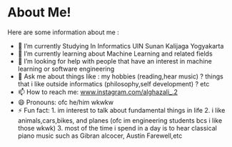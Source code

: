 # About Me!




Here are some information about me : 

- 🔭 I’m currently Studying In Informatics UIN Sunan Kalijaga Yogyakarta
- 🌱 I’m currently learning about Machine Learning and related fields
- 🤔 I’m looking for help with people that have an interest in machine learning or software engineering
- 💬 Ask me about things like : my hobbies (reading,hear music) ? things that i like outside informatics (philosophy,self development) ? etc
- 📫 How to reach me: www.instagram.com/alghazali_.2
- 😄 Pronouns: ofc he/him wkwkw
- ⚡ Fun fact: 1. im interest to talk about fundamental things in life
                2. i like animals,cars,bikes, and planes (ofc im engineering students bcs i like those wkwk)
                3. most of the time i spend in a day is to hear classical piano music such as Gibran alcocer, Austin Farewell,etc

